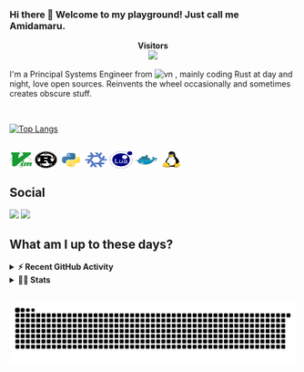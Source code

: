 ### Hi there 👋 Welcome to my playground! Just call me Amidamaru.

<p align="center">
  <b>Visitors</b><br>
  <img src="https://profile-counter.glitch.me/thaodt/count.svg" />
</p>

I'm a Principal Systems Engineer from <img src="https://static.dwcdn.net/css/flag-icons/flags/4x3/vn.svg" alt="vn" height="25"/> , 
mainly coding Rust at day and night, love open sources. Reinvents the wheel occasionally and sometimes creates obscure stuff.

<br>

[![Top Langs](https://github-readme-stats.vercel.app/api/top-langs/?username=thaodt&layout=compact&theme=gotham&cache_seconds=86400)](https://github.com/thaodt/thaodt)


<div style="display: inline_block"><br>
  <img align="center" alt="thaodt-nvim" height="30" width="40" src="https://raw.githubusercontent.com/devicons/devicon/master/icons/vim/vim-plain.svg">
  <img align="center" alt="thaodt-rust" height="30" width="40" src="https://raw.githubusercontent.com/devicons/devicon/master/icons/rust/rust-original.svg">
  <img align="center" alt="thaodt-python" height="30" width="40" src="https://raw.githubusercontent.com/devicons/devicon/master/icons/python/python-original.svg">
  <img align="center" alt="thaodt-nix" height="30" width="40" src="https://raw.githubusercontent.com/devicons/devicon/master/icons/nixos/nixos-plain.svg">  
  <img align="center" alt="thaodt-lua" height="30" width="40" src="https://raw.githubusercontent.com/devicons/devicon/master/icons/lua/lua-plain.svg">
  <img align="center" alt="thaodt-docker" height="30" width="40" src="https://raw.githubusercontent.com/devicons/devicon/master/icons/docker/docker-original.svg">
  <img align="center" alt="thaodt-linux" height="30" width="40" src="https://raw.githubusercontent.com/devicons/devicon/master/icons/linux/linux-original.svg">
</div>

## Social

<div>
  <a href="https://twitter.com/dreamsparkis" target="_blank"><img src="https://img.shields.io/badge/-Twitter-%23E4405F?style=for-the-badge&logo=twitter&logoColor=white" target="_blank"></a>
  <a href = "mailto:ardtimeit@gmail.com"><img src="https://img.shields.io/badge/-Gmail-%23333?style=for-the-badge&logo=gmail&logoColor=white" target="_blank"></a>

</div>

## What am I up to these days?
<details>
  <summary><b>⚡ Recent GitHub Activity</b></summary>
    <p>

<!--START_SECTION:activity-->
1. 💪 Opened PR [#231](https://github.com/informalsystems/hermes-sdk/pull/231) in [informalsystems/hermes-sdk](https://github.com/informalsystems/hermes-sdk)
2. 🗣 Commented on [#214](https://github.com/informalsystems/hermes-sdk/issues/214#issuecomment-2022532041) in [informalsystems/hermes-sdk](https://github.com/informalsystems/hermes-sdk)
3. 🗣 Commented on [#214](https://github.com/informalsystems/hermes-sdk/issues/214#issuecomment-2019992860) in [informalsystems/hermes-sdk](https://github.com/informalsystems/hermes-sdk)
4. 🗣 Commented on [#214](https://github.com/informalsystems/hermes-sdk/issues/214#issuecomment-2014871961) in [informalsystems/hermes-sdk](https://github.com/informalsystems/hermes-sdk)
5. 🗣 Commented on [#214](https://github.com/informalsystems/hermes-sdk/issues/214#issuecomment-2014706536) in [informalsystems/hermes-sdk](https://github.com/informalsystems/hermes-sdk)
6. 🗣 Commented on [#267](https://github.com/rosenpass/rosenpass/pull/267#issuecomment-2011197523) in [rosenpass/rosenpass](https://github.com/rosenpass/rosenpass)
7. 🎉 Merged PR [#18](https://github.com/thaodt/feeds-reader/pull/18) in [thaodt/feeds-reader](https://github.com/thaodt/feeds-reader)
8. 🗣 Commented on [#214](https://github.com/informalsystems/hermes-sdk/issues/214#issuecomment-1996287616) in [informalsystems/hermes-sdk](https://github.com/informalsystems/hermes-sdk)
9. 🗣 Commented on [#204](https://github.com/informalsystems/hermes-sdk/issues/204#issuecomment-1993833017) in [informalsystems/hermes-sdk](https://github.com/informalsystems/hermes-sdk)
10. 🗣 Commented on [#242](https://github.com/rosenpass/rosenpass/issues/242#issuecomment-1970276129) in [rosenpass/rosenpass](https://github.com/rosenpass/rosenpass)
<!--END_SECTION:activity-->
  </p>
</details>


<details>
  <summary><b>👨‍💻 Stats</b></summary>
  <p align="center">
    <a>
      <img align="center" src="https://gist.githubusercontent.com/thaodt/1db1d598a9e4550fa45eaede87135b3b/raw/97f3e5e943703e61b223dbc8cfa33ae9a5beb97b/github-metrics.svg"/>
    </a>
  </p>
</details>
<br>
<p align="center">
  <img width="600" src="https://raw.githubusercontent.com/thaodt/thaodt/master/assets/github-snake.svg" />
</p>
